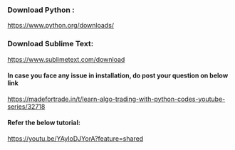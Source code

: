 ### Download Python :
https://www.python.org/downloads/

### Download Sublime Text:
https://www.sublimetext.com/download

#### In case you face any issue in installation, do post your question on below link
https://madefortrade.in/t/learn-algo-trading-with-python-codes-youtube-series/32718

#### Refer the below tutorial:
https://youtu.be/YAyIoDJYorA?feature=shared

